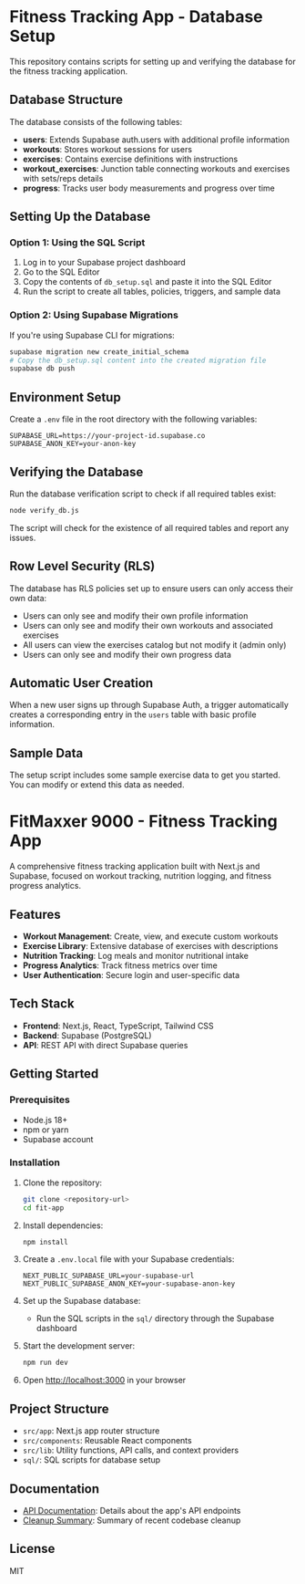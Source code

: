 # Fitness Tracking App - Database Setup

This repository contains scripts for setting up and verifying the database for the fitness tracking application.

## Database Structure

The database consists of the following tables:

- **users**: Extends Supabase auth.users with additional profile information
- **workouts**: Stores workout sessions for users
- **exercises**: Contains exercise definitions with instructions
- **workout_exercises**: Junction table connecting workouts and exercises with sets/reps details
- **progress**: Tracks user body measurements and progress over time

## Setting Up the Database

### Option 1: Using the SQL Script

1. Log in to your Supabase project dashboard
2. Go to the SQL Editor
3. Copy the contents of `db_setup.sql` and paste it into the SQL Editor
4. Run the script to create all tables, policies, triggers, and sample data

### Option 2: Using Supabase Migrations

If you're using Supabase CLI for migrations:

```bash
supabase migration new create_initial_schema
# Copy the db_setup.sql content into the created migration file
supabase db push
```

## Environment Setup

Create a `.env` file in the root directory with the following variables:

```
SUPABASE_URL=https://your-project-id.supabase.co
SUPABASE_ANON_KEY=your-anon-key
```

## Verifying the Database

Run the database verification script to check if all required tables exist:

```bash
node verify_db.js
```

The script will check for the existence of all required tables and report any issues.

## Row Level Security (RLS)

The database has RLS policies set up to ensure users can only access their own data:

- Users can only see and modify their own profile information
- Users can only see and modify their own workouts and associated exercises
- All users can view the exercises catalog but not modify it (admin only)
- Users can only see and modify their own progress data

## Automatic User Creation

When a new user signs up through Supabase Auth, a trigger automatically creates a corresponding entry in the `users` table with basic profile information.

## Sample Data

The setup script includes some sample exercise data to get you started. You can modify or extend this data as needed.

# FitMaxxer 9000 - Fitness Tracking App

A comprehensive fitness tracking application built with Next.js and Supabase, focused on workout tracking, nutrition logging, and fitness progress analytics.

## Features

- **Workout Management**: Create, view, and execute custom workouts
- **Exercise Library**: Extensive database of exercises with descriptions
- **Nutrition Tracking**: Log meals and monitor nutritional intake
- **Progress Analytics**: Track fitness metrics over time
- **User Authentication**: Secure login and user-specific data

## Tech Stack

- **Frontend**: Next.js, React, TypeScript, Tailwind CSS
- **Backend**: Supabase (PostgreSQL)
- **API**: REST API with direct Supabase queries

## Getting Started

### Prerequisites

- Node.js 18+
- npm or yarn
- Supabase account

### Installation

1. Clone the repository:
   ```bash
   git clone <repository-url>
   cd fit-app
   ```

2. Install dependencies:
   ```bash
   npm install
   ```

3. Create a `.env.local` file with your Supabase credentials:
   ```
   NEXT_PUBLIC_SUPABASE_URL=your-supabase-url
   NEXT_PUBLIC_SUPABASE_ANON_KEY=your-supabase-anon-key
   ```

4. Set up the Supabase database:
   - Run the SQL scripts in the `sql/` directory through the Supabase dashboard

5. Start the development server:
   ```bash
   npm run dev
   ```

6. Open [http://localhost:3000](http://localhost:3000) in your browser

## Project Structure

- `src/app`: Next.js app router structure
- `src/components`: Reusable React components
- `src/lib`: Utility functions, API calls, and context providers
- `sql/`: SQL scripts for database setup

## Documentation

- [API Documentation](API_DOCUMENTATION.md): Details about the app's API endpoints
- [Cleanup Summary](CLEANUP_SUMMARY.md): Summary of recent codebase cleanup

## License

MIT 